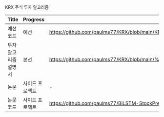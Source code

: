 KRX 주식 투자 알고리즘

|Title|Progress|Source|Lisence|
|---|---|---|---|
|예선 코드|예선|https://github.com/paulms77/KRX/blob/main/KRX_Project_paul77ms.ipynb|Free|
|투자 알고리즘 설명서|본선|https://github.com/paulms77/KRX/blob/main/%E1%84%90%E1%85%AE%E1%84%8C%E1%85%A1%E1%84%8B%E1%85%A1%E1%86%AF%E1%84%80%E1%85%A9%E1%84%85%E1%85%B5%E1%84%8C%E1%85%B3%E1%86%B7%E1%84%89%E1%85%A5%E1%86%AF%E1%84%86%E1%85%A7%E1%86%BC%E1%84%89%E1%85%A5_%E1%84%90%E1%85%B5%E1%86%B728_paul77ms.pdf|Free|
|논문|사이드 프로젝트|-|-|
|논문 코드|사이드 프로젝트|https://github.com/paulms77/BiLSTM-StockPrediction-Algorithm|Apache 2.0|
